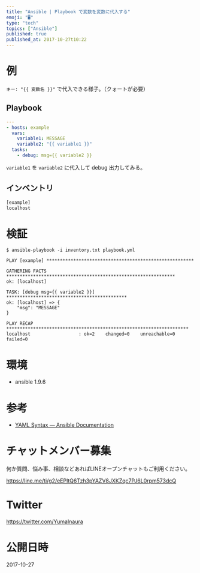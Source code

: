 ```yaml
---
title: "Ansible | Playbook で変数を変数に代入する"
emoji: "🖥"
type: "tech"
topics: ["Ansible"]
published: true
published_at: 2017-10-27t10:22
---
```



# 例

`キー: "{{ 変数名 }}"` で代入できる様子。（クォートが必要）


## Playbook

```:playbook.yml
---
- hosts: example
  vars:
    variable1: MESSAGE
    variable2: "{{ variable1 }}"
  tasks:
    - debug: msg={{ variable2 }}
```

`variable1` を `variable2` に代入して debug 出力してみる。

## インベントリ

```:inventory.txt 
[example]
localhost
```

# 検証


```
$ ansible-playbook -i inventory.txt playbook.yml

PLAY [example] *******************************************************

GATHERING FACTS ***************************************************************
ok: [localhost]

TASK: [debug msg={{ variable2 }}] *********************************************
ok: [localhost] => {
    "msg": "MESSAGE"
}

PLAY RECAP ********************************************************************
localhost                  : ok=2    changed=0    unreachable=0    failed=0
```


# 環境

- ansible 1.9.6

# 参考

- [YAML Syntax — Ansible Documentation](http://docs.ansible.com/ansible/latest/YAMLSyntax.html)








<!-- Update From Qiita API -->

# チャットメンバー募集


何か質問、悩み事、相談などあればLINEオープンチャットもご利用ください。

https://line.me/ti/g2/eEPltQ6Tzh3pYAZV8JXKZqc7PJ6L0rpm573dcQ





# Twitter


https://twitter.com/YumaInaura


<!-- Update From Qiita API -->



# 公開日時

2017-10-27
